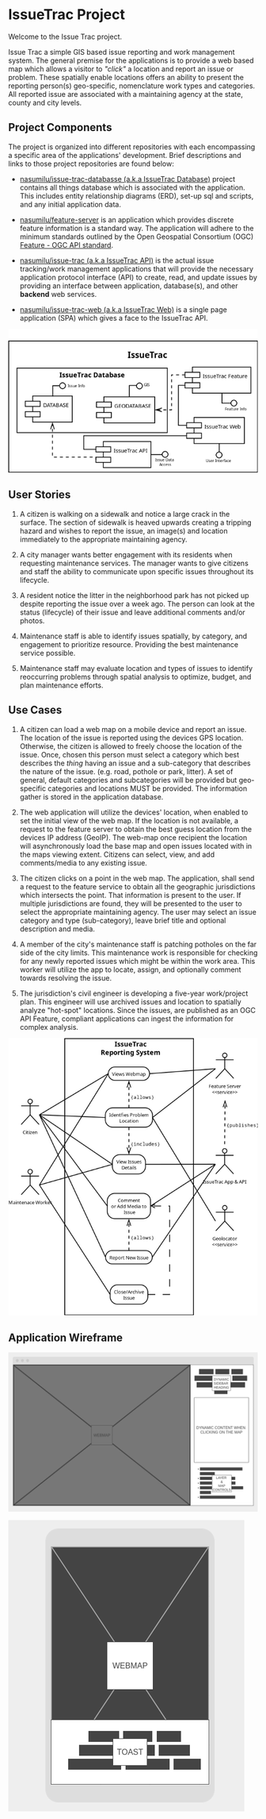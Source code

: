 # IssueTrac Project

Welcome to the Issue Trac project. 

Issue Trac a simple GIS based issue reporting and work management system. The general premise for the applications is to 
provide a web based map which allows a visitor to _"click"_ a location and report an issue or problem. These spatially 
enable locations offers an ability to present the reporting person(s) geo-specific, nomenclature work types and 
categories. All reported issue are associated with a maintaining agency at the state, county and 
city levels. 


## Project Components 

The project is organized into different repositories with each encompassing a specific area of the applications' 
development. Brief descriptions and links to those project repositories are found below:

- [nasumilu/issue-trac-databasse (a.k.a IssueTrac Database)](https://github.com/nasumilu/issue-trac-databsase) project 
  contains all things database which is associated with the application. This includes entity relationship diagrams 
  (ERD), set-up sql and scripts, and any initial application data.

- [nasumilu/feature-server](https://github.com/nasumilu/feature-server) is an application which provides discrete 
  feature information is a standard way. The application will adhere to the minimum standards outlined by the 
  Open Geospatial Consortium (OGC) [Feature - OGC API standard](https://docs.opengeospatial.org/is/17-069r4/17-069r4.html).

- [nasumilu/issue-trac (a.k.a IssueTrac API)](https://github.com/nasumilu/issue-trac-api) is the actual issue 
  tracking/work management applications that will provide the necessary application protocol interface (API) to create, 
  read, and update issues by providing an interface between application, database(s), and other **backend** web services.

- [nasumilu/issue-trac-web (a.k.a IssueTrac Web)](https://github.com/nasumilu/issue-trac-web) is a single page 
  application (SPA) which gives a face to the IssueTrac API. 

![IssueTrac Component Diagram](./dist/images/component.png)

## User Stories

1. A citizen is walking on a sidewalk and notice a large crack in the surface. The section of sidewalk is heaved upwards
   creating a tripping hazard and wishes to report the issue, an image(s) and location immediately to the appropriate
   maintaining agency. 

2. A city manager wants better engagement with its residents when requesting maintenance services. The manager wants to
   give citizens and staff the ability to communicate upon specific issues throughout its lifecycle.

3. A resident notice the litter in the neighborhood park has not picked up despite reporting the issue over a week 
   ago. The person can look at the status (lifecycle) of their issue and leave additional comments and/or photos.

4. Maintenance staff is able to identify issues spatially, by category, and engagement to prioritize resource. Providing
   the best maintenance service possible.

5. Maintenance staff may evaluate location and types of issues to identify reoccurring problems through spatial analysis
   to optimize, budget, and plan maintenance efforts.

## Use Cases

1. A citizen can load a web map on a mobile device and report an issue. The location of the issue is reported using the 
   devices GPS location. Otherwise, the citizen is allowed to freely choose the location of the issue. Once, chosen this 
   person must select a category which best describes the _thing_ having an issue and a sub-category that describes the 
   nature of the issue. (e.g. road, pothole or park, litter). A set of general, default categories and subcategories 
   will be provided but geo-specific categories and locations MUST be provided. The information gather is stored in the
   application database.

2. The web application will utilize the devices' location, when enabled to set the initial view of the web map. If the 
   location is not available, a request to the feature server to obtain the best guess location from the devices IP
   address (GeoIP). The web-map once recipient the location will asynchronously load the base map and open issues located
   with in the maps viewing extent. Citizens can select, view, and add comments/media to any existing issue.

3. The citizen clicks on a point in the web map. The application, shall send a request to the feature service to obtain
   all the geographic jurisdictions which intersects the point. That information is present to the user. If multiple 
   jurisdictions are found, they will be presented to the user to select the appropriate maintaining agency. The user 
   may select an issue category and type (sub-category), leave brief title and optional description and media.

4. A member of the city's maintenance staff is patching potholes on the far side of the city limits. This maintenance
   work is responsible for checking for any newly reported issues which might be within the work area. This worker will
   utilize the app to locate, assign, and optionally comment towards resolving the issue.

5. The jurisdiction's civil engineer is developing a five-year work/project plan. This engineer will use archived issues
   and location to spatially analyze "hot-spot" locations. Since the issues, are published as an OGC API Feature,
   compliant applications can ingest the information for complex analysis.

![IssueTrac UseCase Diagram](./dist/images/use-case.png)

## Application Wireframe

![Desktop Wireframe](dist/images/wireframe-desktop.png)

![Mobile Wireframe](dist/images/wireframe-mobile.png)
